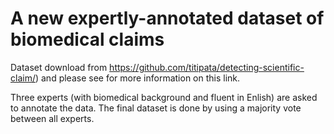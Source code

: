 # A new expertly-annotated dataset of biomedical claims


Dataset download from https://github.com/titipata/detecting-scientific-claim/) and please see for more information on this link.

Three experts (with biomedical background and fluent in Enlish) are asked to annotate the data. The final dataset is done by using a majority vote between all experts.
